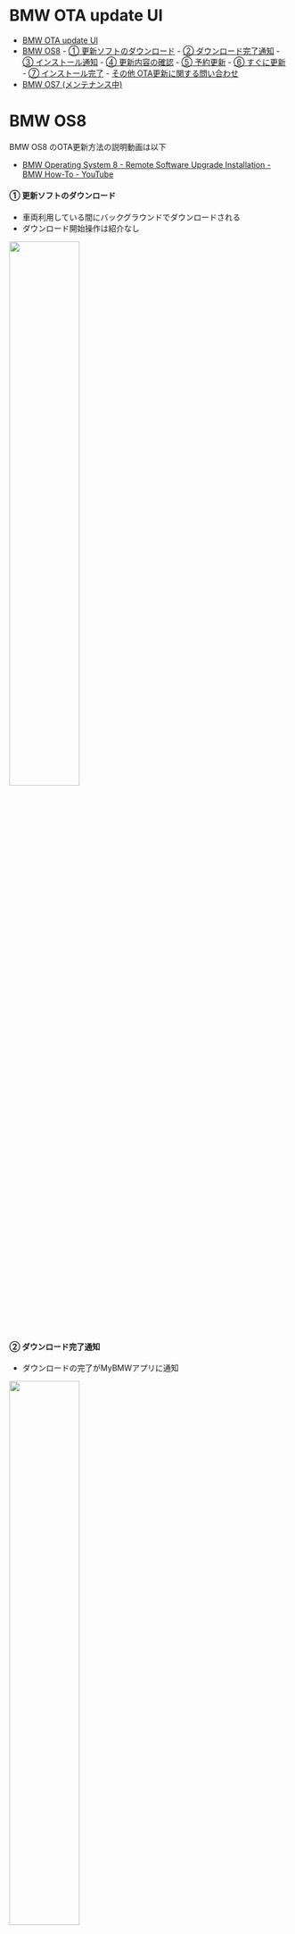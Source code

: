 # BMW OTA update UI


<!-- @import "[TOC]" {cmd="toc" depthFrom=1 depthTo=6 orderedList=false} -->

<!-- code_chunk_output -->

- [BMW OTA update UI](#bmw-ota-update-ui)
- [BMW OS8](#bmw-os8)
      - [① 更新ソフトのダウンロード](#1-更新ソフトのダウンロード)
      - [② ダウンロード完了通知](#2-ダウンロード完了通知)
      - [③ インストール通知](#3-インストール通知)
      - [④ 更新内容の確認](#4-更新内容の確認)
      - [⑤ 予約更新](#5-予約更新)
      - [⑥ すぐに更新](#6-すぐに更新)
      - [⑦ インストール完了](#7-インストール完了)
      - [その他 OTA更新に関する問い合わせ](#その他-ota更新に関する問い合わせ)
- [BMW OS7 (メンテナンス中)](#bmw-os7-メンテナンス中)

<!-- /code_chunk_output -->


#  BMW OS8 

BMW OS8 のOTA更新方法の説明動画は以下
- [BMW Operating System 8 - Remote Software Upgrade Installation - BMW How-To - YouTube](https://www.youtube.com/watch?v=mME39cwPUHM)

#### ① 更新ソフトのダウンロード 
- 車両利用している間にバックグラウンドでダウンロードされる
- ダウンロード開始操作は紹介なし
<img src="./image/UI/bmw-ota-ui-001.png" width=50%>

#### ② ダウンロード完了通知
- ダウンロードの完了がMyBMWアプリに通知
<img src="./image/UI/bmw-ota-ui-002.png" width=50%>
<img src="./image/UI/bmw-ota-ui-004.png" width=50%>

#### ③ インストール通知
- ダウンロード完了後、車両を停止するとイントールを確認するメッセージが表示される
<img src="./image/UI/bmw-ota-ui-005.png" width=50%>
<img src="./image/UI/bmw-ota-ui-006.png" width=50%>

#### ④ 更新内容の確認
- 更新内容を確認する場合は`"Info on version xxxx"`を選択
<img src="./image/UI/bmw-ota-ui-007.png" width=50%>
<img src="./image/UI/bmw-ota-ui-008.png" width=50%>

#### ⑤ 予約更新
- すぐにインストールしない場合は、時間指定で予約が可能
- インストール中（約20分）は車両が利用できなくなる
<img src="./image/UI/bmw-ota-ui-009.png" width=50%>
<img src="./image/UI/bmw-ota-ui-010.png" width=50%>
<img src="./image/UI/bmw-ota-ui-011.png" width=50%>

#### ⑥ すぐに更新
- `"Start upgrade now"`を選択
  <img src="./image/UI/bmw-ota-ui-012.png" width=50%>
- 安全な場所に駐車し、`"OK, vehicle os parked sagety"`を選択
  <img src="./image/UI/bmw-ota-ui-013.png" width=50%>
- `"Start upgrade now"`を選択
  <img src="./image/UI/bmw-ota-ui-014.png" width=50%>
- インストールの注意事項が全て整っているかチェック
  <img src="./image/UI/bmw-ota-ui-015.png" width=50%>
- 全てのチェックがOKになると、10秒後に更新が始まる
（ここでやっぱりとめたいときは`"Perform upgrade later"`を選択する）
<img src="./image/UI/bmw-ota-ui-016.png" width=50%>

#### ⑦ インストール完了
- MyBMWアプリに更新完了通知
- 走行前に車両のコントロールディスプレイにも表示される
<img src="./image/UI/bmw-ota-ui-017.png" width=50%>
<img src="./image/UI/bmw-ota-ui-018.png" width=50%>

#### その他 OTA更新に関する問い合わせ
- オペレータに接続し問い合わせ可能
- `"BMW Assistance APP"` > `"BMW Customer Support"`
<img src="./image/UI/bmw-ota-ui-019.png" width=50%>
<img src="./image/UI/bmw-ota-ui-020.png" width=50%>
<img src="./image/UI/bmw-ota-ui-021.png" width=50%>

<br>

---

#  BMW OS7 (メンテナンス中)